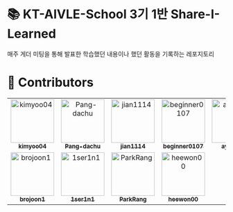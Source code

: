 # 📚 KT-AIVLE-School 3기 1반 Share-I-Learned
매주 게더 미팅을 통해 발표한 학습했던 내용이나 했던 활동을 기록하는 레포지토리

# 🙋 Contributors

<table>
<tr>
    <td align="center">
    <a href="https://github.com/kimyoo04">
    <img src="https://avatars.githubusercontent.com/u/58503130?v=4" width="100px;" alt="kimyoo04"/>         
    <br /><sub><b>kimyoo04</b><br>
    <td align="center">
    <a href="https://github.com/Pang-dachu">
    <img src="https://avatars.githubusercontent.com/u/54354769?v=4" width="100px;" alt="Pang-dachu"/>         
    <br /><sub><b>Pang-dachu</b><br>
    <td align="center">
    <a href="https://github.com/jian1114">
    <img src="https://avatars.githubusercontent.com/u/77630266?v=4" width="100px;" alt="jian1114"/>         
    <br /><sub><b>jian1114</b><br>
    <td align="center">
    <a href="https://github.com/beginner0107">
    <img src="https://avatars.githubusercontent.com/u/81161819?v=4" width="100px;" alt="beginner0107"/>         
    <br /><sub><b>beginner0107</b><br>
    <td align="center">
    <a href="https://github.com/ayocado">
    <img src="https://avatars.githubusercontent.com/u/89889583?v=4" width="100px;" alt="ayocado"/>         
    <br /><sub><b>ayocado</b><br>
    <td align="center">
    <a href="https://github.com/bokkuembab">
    <img src="https://avatars.githubusercontent.com/u/88229105?v=4" width="100px;" alt="bokkuembab"/>         
    <br /><sub><b>bokkuembab</b><br>
</tr>

<tr>
    <td align="center">
    <a href="https://github.com/brojoon1">
    <img src="https://avatars.githubusercontent.com/u/81418195?v=4" width="100px;" alt="brojoon1"/>         
    <br /><sub><b>brojoon1</b><br>
    <td align="center">
    <a href="https://github.com/1ser1n1">
    <img src="https://avatars.githubusercontent.com/u/91410657?v=4" width="100px;" alt="1ser1n1"/>         
    <br /><sub><b>1ser1n1</b><br>
    <td align="center">
    <a href="https://github.com/ParkRang">
    <img src="https://avatars.githubusercontent.com/u/104675938?v=4" width="100px;" alt="ParkRang"/>         
    <br /><sub><b>ParkRang</b><br>
    <td align="center">
    <a href="https://github.com/heewon00">
    <img src="https://avatars.githubusercontent.com/u/55778040?v=4" width="100px;" alt="heewon00"/>         
    <br /><sub><b>heewon00</b><br>
</tr>
</table>
